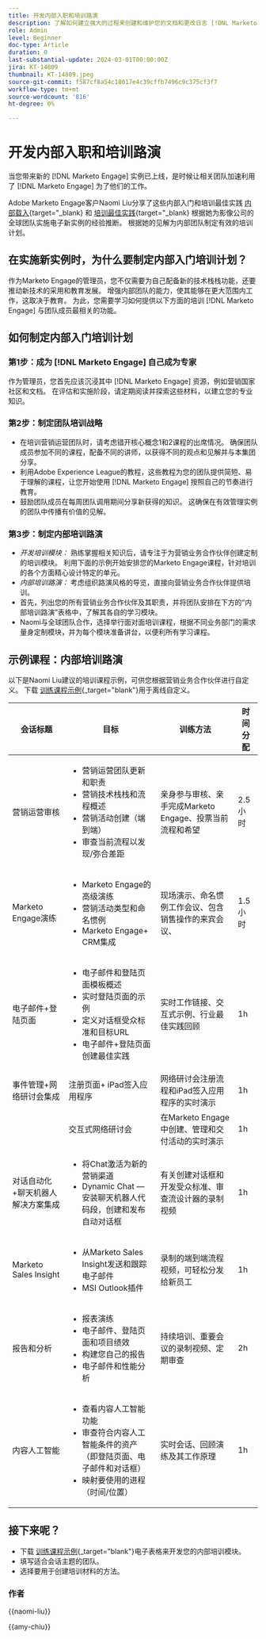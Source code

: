 ```yaml
---
title: 开发内部入职和培训路演
description: 了解如何建立强大的过程来创建和维护您的文档和更改日志 [!DNL Marketo Engage] 实例。 这样不仅可以为团队的知识共享节省时间，还可以提高实例的健康和效率。
role: Admin
level: Beginner
doc-type: Article
duration: 0
last-substantial-update: 2024-03-01T00:00:00Z
jira: KT-14809
thumbnail: KT-14809.jpeg
source-git-commit: f587cf8a54c18017e4c39cffb7496c9c375cf3f7
workflow-type: tm+mt
source-wordcount: '816'
ht-degree: 0%

---
```



# 开发内部入职和培训路演

当您带来新的 [!DNL Marketo Engage] 实例已上线，是时候让相关团队加速利用了 [!DNL Marketo Engage] 为了他们的工作。

Adobe Marketo Engage客户Naomi Liu分享了这些内部入门和培训最佳实践 [内部载入](https://nation.marketo.com/t5/employee-blogs/peer-perspective-orchestrating-onboarding-across-global-teams/ba-p/244931){target="_blank} 和 [培训最佳实践](https://nation.marketo.com/t5/employee-blogs/peer-perspective-how-to-train-internal-users-on-marketo-engage/ba-p/245237){target="_blank} 根据她为影像公司的全球团队实施电子新实例的经验推断。 根据她的见解为内部团队制定有效的培训计划。

## 在实施新实例时，为什么要制定内部入门培训计划？

作为Marketo Engage的管理员，您不仅需要为自己配备新的技术栈栈功能，还要推动新技术的采用和教育发展。 增强内部团队的能力，使其能够在更大范围内工作，这取决于教育。 为此，您需要学习如何提供以下方面的培训 [!DNL Marketo Engage] 与团队成员最相关的功能。

## 如何制定内部入门培训计划

### 第1步：成为 [!DNL Marketo Engage] 自己成为专家

作为管理员，您首先应该沉浸其中 [!DNL Marketo Engage] 资源，例如营销国家社区和文档。 在评估和实施阶段，请定期阅读并探索这些材料，以建立您的专业知识。

### 第2步：制定团队培训战略

* 在培训营销运营团队时，请考虑错开核心概念1和2课程的出席情况。 确保团队成员参加不同的课程，配备不同的讲师，以获得不同的观点和见解并与本集团分享。
* 利用Adobe Experience League的教程，这些教程为您的团队提供简短、易于理解的课程，让您开始使用 [!DNL Marketo Engage] 按照自己的节奏进行教育。
* 鼓励团队成员在每周团队调用期间分享新获得的知识。 这确保在有效管理实例的团队中传播有价值的见解。

### 第3步：制定内部培训路演

* *开发培训模块：* 熟练掌握相关知识后，请专注于为营销业务合作伙伴创建定制的培训模块。 利用下面的示例开始安排您的Marketo Engage课程，针对培训的各个方面精心设计特定的单元。
* *内部培训路演：* 考虑组织路演风格的导览，直接向营销业务合作伙伴提供培训。
* 首先，列出您的所有营销业务合作伙伴及其职责，并将团队安排在下方的“内部培训路演”表格中，了解其各自的学习模块。
* Naomi与全球团队合作，选择举行面对面培训课程，根据不同业务部门的需求量身定制模块，并为每个模块准备讲台，以便利所有学习课程。

## 示例课程：内部培训路演

以下是Naomi Liu建议的培训课程示例，可供您根据营销业务合作伙伴进行自定义。 下载 [训练课程示例](assets/adobe-marketo-engage-internal-training-roadshows.xlsx){_target=&quot;blank&quot;}用于离线自定义。

| 会话标题 | 目标 | 训练方法 | 时间分配 |
|--- |--- |--- |--- |
| 营销运营审核 | <ul><li>营销运营团队更新和职责</li><li>营销技术栈栈和流程概述</li><li>营销活动创建（端到端）</li><li>审查当前流程以发现/弥合差距</li></ul> | 亲身参与审核、亲手完成Marketo Engage、投票当前流程和希望 | 2.5小时 |
| Marketo Engage演练 | <ul><li>Marketo Engage的高级演练</li><li>营销活动类型和命名惯例</li><li>Marketo Engage+ CRM集成 | 现场演示、命名惯例工作会议、包含销售操作的来宾会议、 | 1.5小时 |
| 电子邮件+登陆页面 | <ul><li>电子邮件和登陆页面模板概述</li><li>实时登陆页面的示例</li><li>定义对话框受众标准和目标URL</li><li>电子邮件+登陆页面创建最佳实践</li></ul> | 实时工作链接、交互式示例、行业最佳实践回顾 | 1h |
| 事件管理+网络研讨会集成 | 注册页面+ iPad签入应用程序 | 网络研讨会注册流程和iPad签入应用程序的实时演示 | 1h |
|  | 交互式网络研讨会 | 在Marketo Engage中创建、管理和交付活动的实时演示 | 1h |
| 对话自动化+聊天机器人解决方案集成 | <ul><li>将Chat激活为新的营销渠道</li><li>Dynamic Chat — 安装聊天机器人代码段，创建和发布自动对话框</li></ul> | 有关创建对话框和开发受众标准、审查流设计器的录制视频 | 1h |
| Marketo Sales Insight | <ul><li>从Marketo Sales Insight发送和跟踪电子邮件</li><li>MSI Outlook插件</li></ul> | 录制的端到端流程视频，可轻松分发给新员工 | 1h |
| 报告和分析 | <ul><li>报表演练</li><li>电子邮件、登陆页面和项目绩效</li><li>构建您自己的报告</li><li>电子邮件和性能分析</li></ul> | 持续培训、重要会议的录制视频、定期审查 | 2h |
| 内容人工智能 | <ul><li>查看内容人工智能功能</li><li>审查符合内容人工智能条件的资产（即登陆页面、电子邮件和对话框）</li><li>映射要使用的进程（时间/位置）</li></ul> | 实时会话、回顾演练及其工作原理 | 1h |

## 接下来呢？

* 下载 [训练课程示例](assets/adobe-marketo-engage-internal-training-roadshows.xlsx){_target=&quot;blank&quot;}电子表格来开发您的内部培训模块。
* 填写适合会话主题的团队。
* 选择要用于创建培训材料的方法。

### 作者

{{naomi-liu}}

{{amy-chiu}}